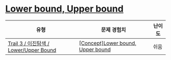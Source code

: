 # [Lower bound, Upper bound](https://https://en.codetree.ai/trails/complete/curated-cards/intro-lower-upper)

|유형|문제 경험치|난이도|
|---|---|---|
|[Trail 3 / 이진탐색 / Lower/Upper Bound](https://https://en.codetree.ai/trail-info/novice-high/)|[[Concept]Lower bound, Upper bound](https://https://en.codetree.ai/trails/complete/curated-cards/intro-lower-upper/)|쉬움|

